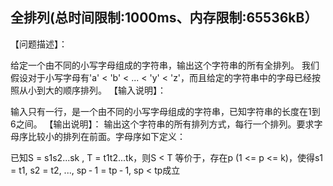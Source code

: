 ## 全排列(总时间限制:1000ms、内存限制:65536kB） 
【问题描述】：
   
给定一个由不同的小写字母组成的字符串，输出这个字符串的所有全排列。 我们假设对于小写字母有'a' < 'b' < ... < 'y' < 'z'，而且给定的字符串中的字母已经按照从小到大的顺序排列。 【输入说明】：
   
输入只有一行，是一个由不同的小写字母组成的字符串，已知字符串的长度在1到6之间。 
【输出说明】： 输出这个字符串的所有排列方式，每行一个排列。要求字母序比较小的排列在前面。字母序如下定义：

已知S = s1s2...sk , T = t1t2...tk，则S < T 等价于，存在p (1 <= p <= k)，使得s1 = t1, s2 = t2, ..., sp ‑ 1 = tp ‑ 1, sp < tp成立


